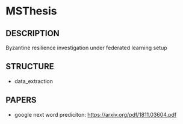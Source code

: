 # MSThesis

## DESCRIPTION

Byzantine resilience investigation under federated learning setup

## STRUCTURE

- data_extraction

## PAPERS

- google next word prediciton:
https://arxiv.org/pdf/1811.03604.pdf